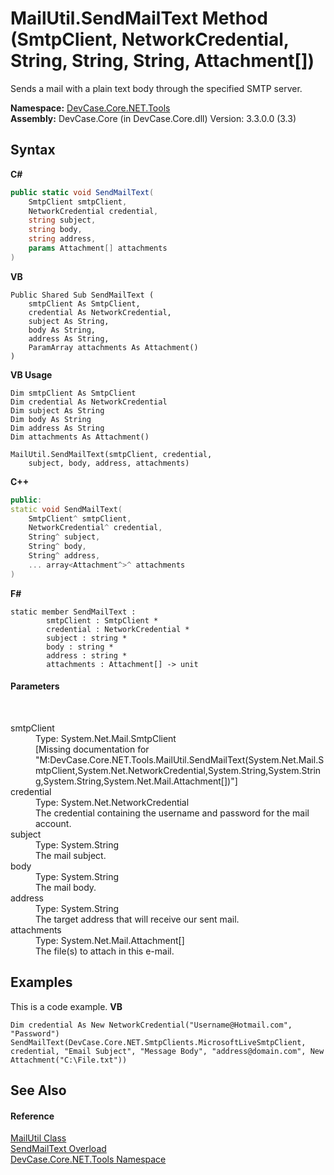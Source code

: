 # MailUtil.SendMailText Method (SmtpClient, NetworkCredential, String, String, String, Attachment[])
 

Sends a mail with a plain text body through the specified SMTP server.

**Namespace:**&nbsp;<a href="N_DevCase_Core_NET_Tools">DevCase.Core.NET.Tools</a><br />**Assembly:**&nbsp;DevCase.Core (in DevCase.Core.dll) Version: 3.3.0.0 (3.3)

## Syntax

**C#**<br />
``` C#
public static void SendMailText(
	SmtpClient smtpClient,
	NetworkCredential credential,
	string subject,
	string body,
	string address,
	params Attachment[] attachments
)
```

**VB**<br />
``` VB
Public Shared Sub SendMailText ( 
	smtpClient As SmtpClient,
	credential As NetworkCredential,
	subject As String,
	body As String,
	address As String,
	ParamArray attachments As Attachment()
)
```

**VB Usage**<br />
``` VB Usage
Dim smtpClient As SmtpClient
Dim credential As NetworkCredential
Dim subject As String
Dim body As String
Dim address As String
Dim attachments As Attachment()

MailUtil.SendMailText(smtpClient, credential, 
	subject, body, address, attachments)
```

**C++**<br />
``` C++
public:
static void SendMailText(
	SmtpClient^ smtpClient, 
	NetworkCredential^ credential, 
	String^ subject, 
	String^ body, 
	String^ address, 
	... array<Attachment^>^ attachments
)
```

**F#**<br />
``` F#
static member SendMailText : 
        smtpClient : SmtpClient * 
        credential : NetworkCredential * 
        subject : string * 
        body : string * 
        address : string * 
        attachments : Attachment[] -> unit 

```


#### Parameters
&nbsp;<dl><dt>smtpClient</dt><dd>Type: System.Net.Mail.SmtpClient<br />\[Missing <param name="smtpClient"/> documentation for "M:DevCase.Core.NET.Tools.MailUtil.SendMailText(System.Net.Mail.SmtpClient,System.Net.NetworkCredential,System.String,System.String,System.String,System.Net.Mail.Attachment[])"\]</dd><dt>credential</dt><dd>Type: System.Net.NetworkCredential<br />The credential containing the username and password for the mail account.</dd><dt>subject</dt><dd>Type: System.String<br />The mail subject.</dd><dt>body</dt><dd>Type: System.String<br />The mail body.</dd><dt>address</dt><dd>Type: System.String<br />The target address that will receive our sent mail.</dd><dt>attachments</dt><dd>Type: System.Net.Mail.Attachment[]<br />The file(s) to attach in this e-mail.</dd></dl>

## Examples
This is a code example. 
**VB**<br />
``` VB
Dim credential As New NetworkCredential("Username@Hotmail.com", "Password")
SendMailText(DevCase.Core.NET.SmtpClients.MicrosoftLiveSmtpClient, credential, "Email Subject", "Message Body", "address@domain.com", New Attachment("C:\File.txt"))
```


## See Also


#### Reference
<a href="T_DevCase_Core_NET_Tools_MailUtil">MailUtil Class</a><br /><a href="Overload_DevCase_Core_NET_Tools_MailUtil_SendMailText">SendMailText Overload</a><br /><a href="N_DevCase_Core_NET_Tools">DevCase.Core.NET.Tools Namespace</a><br />